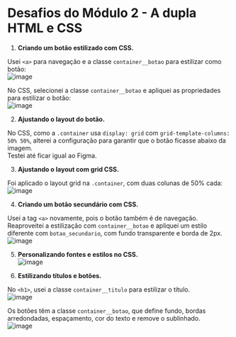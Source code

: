 # Desafios do Módulo 2 - A dupla HTML e CSS

1) **Criando um botão estilizado com CSS.**

Usei `<a>` para navegação e a classe `container__botao` para estilizar como botão:  
![image](https://github.com/user-attachments/assets/700c7a31-0a3c-46d7-9aae-19e926cceece)

No CSS, selecionei a classe `container__botao` e apliquei as propriedades para estilizar o botão:  
![image](https://github.com/user-attachments/assets/8a003317-812d-479b-a056-bd91f8adec87)

2) **Ajustando o layout do botão.**

No CSS, como a `.container` usa `display: grid` com `grid-template-columns: 50% 50%`, alterei a configuração para garantir que o botão ficasse abaixo da imagem.  
Testei até ficar igual ao Figma.

3) **Ajustando o layout com grid CSS.**

Foi aplicado o layout grid na `.container`, com duas colunas de 50% cada:  
![image](https://github.com/user-attachments/assets/4d233491-09f8-4195-9548-c33ef4588912)

4) **Criando um botão secundário com CSS.**

Usei a tag `<a>` novamente, pois o botão também é de navegação. Reaproveitei a estilização com `container__botao` e apliquei um estilo diferente com `botao_secundario`, com fundo transparente e borda de 2px.  
![image](https://github.com/user-attachments/assets/1c40000f-3664-4ce7-a524-f0f62b8ac240)

5) **Personalizando fontes e estilos no CSS.**  
![image](https://github.com/user-attachments/assets/f1afed74-9a9c-42e2-b1b3-a129bcb6067f)

6) **Estilizando títulos e botões.**

No `<h1>`, usei a classe `container__titulo` para estilizar o título.  
![image](https://github.com/user-attachments/assets/21071b32-8840-43d2-9ebb-c7a2486e36fa)

Os botões têm a classe `container__botao`, que define fundo, bordas arredondadas, espaçamento, cor do texto e remove o sublinhado.  
![image](https://github.com/user-attachments/assets/4536ed95-1e2b-4271-b1e8-b5ebc8bf37ae)
